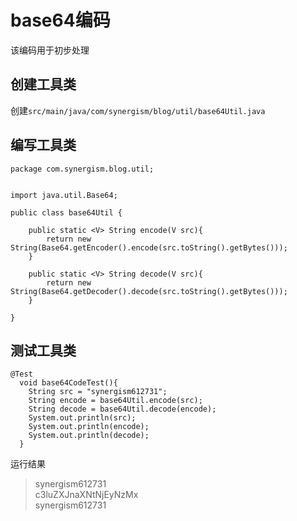 # base64编码

该编码用于初步处理

## 创建工具类

创建``src/main/java/com/synergism/blog/util/base64Util.java``

## 编写工具类

    package com.synergism.blog.util;


    import java.util.Base64;

    public class base64Util {

        public static <V> String encode(V src){
            return new String(Base64.getEncoder().encode(src.toString().getBytes()));
        }

        public static <V> String decode(V src){
            return new String(Base64.getDecoder().decode(src.toString().getBytes()));
        }

    }


## 测试工具类

    @Test
      void base64CodeTest(){
        String src = "synergism612731";
        String encode = base64Util.encode(src);
        String decode = base64Util.decode(encode);
        System.out.println(src);
        System.out.println(encode);
        System.out.println(decode);
      }
运行结果
>synergism612731  
>c3luZXJnaXNtNjEyNzMx  
>synergism612731  
